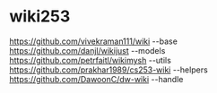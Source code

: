 # wiki253


https://github.com/vivekraman111/wiki --base  
https://github.com/danjl/wikijust --models  
https://github.com/petrfaitl/wikimysh --utils  
https://github.com/prakhar1989/cs253-wiki --helpers  
https://github.com/DawoonC/dw-wiki --handle  
